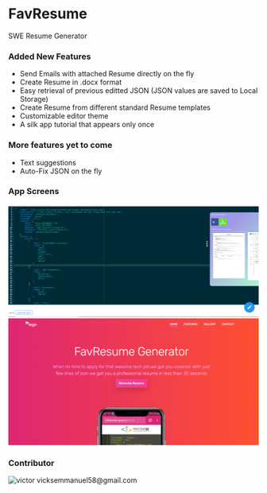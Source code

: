 # FavResume
SWE Resume Generator

### Added New Features
* Send Emails with attached Resume directly on the fly
* Create Resume in .docx format
* Easy retrieval of previous editted JSON (JSON values are saved to Local Storage)
* Create Resume from different standard Resume templates
* Customizable editor theme
* A silk app tutorial that appears only once

### More features yet to come
* Text suggestions
* Auto-Fix JSON on the fly

### App Screens

<img src="https://raw.githubusercontent.com/vicksEmmanuel/FavResume/master/public/images/Screenshot%20-%2012_19_2020%20%2C%203_40_53%20PM.png" alt="appscreen" width="800" />
<img src="https://raw.githubusercontent.com/vicksEmmanuel/FavResume/master/public/images/Screenshot%20-%2012_19_2020%20%2C%203_41_23%20PM.png" alt="appscreen" width="800" />

### Contributor
<img src="https://avatars2.githubusercontent.com/u/25255706?s=400&u=51a449ab34ca57655eb0af0ada7fd1ebf6d8517e&v=4" alt="victor" width="30" />
 vicksemmanuel58@gmail.com

